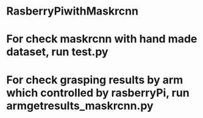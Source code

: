 # RasberryPiwithMaskrcnn
# For check maskrcnn with hand made dataset, run test.py
# For check grasping results by arm which controlled by rasberryPi, run armgetresults_maskrcnn.py
